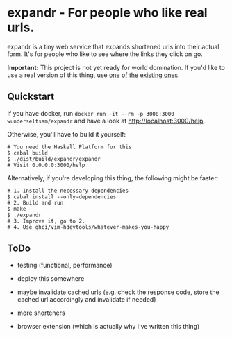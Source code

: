 # expandr - For people who like real urls.

expandr is a tiny web service that expands shortened urls into their
actual form. It's for people who like to see where the links they click
on go.

**Important:** This project is not yet ready for world domination. If
you'd like to use a real version of this thing, use [one](http://longurl.com)
[of](http://urlex.org/) [the](http://checkshorturl.com/)
[existing](http://www.wheredoesthislinkgo.com/)
[ones](http://expandurl.appspot.com/).

## Quickstart

If you have docker, run `docker run -it --rm -p 3000:3000 wunderseltsam/expandr`
and have a look at <http://localhost:3000/help>.

Otherwise, you'll have to build it yourself:

    # You need the Haskell Platform for this
    $ cabal build
    $ ./dist/build/expandr/expandr
    # Visit 0.0.0.0:3000/help

Alternatively, if you're developing this thing, the following might be
faster:

    # 1. Install the necessary dependencies
    $ cabal install --only-dependencies
    # 2. Build and run
    $ make
    $ ./expandr
    # 3. Improve it, go to 2.
    # 4. Use ghci/vim-hdevtools/whatever-makes-you-happy

## ToDo

* testing (functional, performance)
* deploy this somewhere

* maybe invalidate cached urls (e.g. check the response code, store the
  cached url accordingly and invalidate if needed)
* more shorteners
* browser extension (which is actually why I've written this thing)
